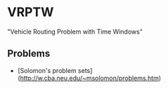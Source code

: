 VRPTW
=====

"Vehicle Routing Problem with Time Windows"

## Problems 

 * [Solomon's problem sets] (http://w.cba.neu.edu/~msolomon/problems.htm)
